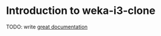 # Introduction to weka-i3-clone

TODO: write [great documentation](http://jacobian.org/writing/what-to-write/)
